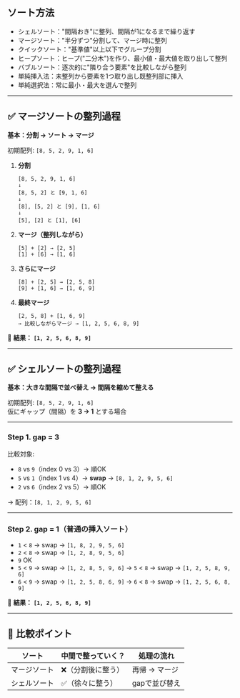 ## ソート方法
- シェルソート："間隔おき"に整列、間隔が1になるまで繰り返す
- マージソート："半分ずつ"分割して、マージ時に整列
- クイックソート："基準値"以上以下でグループ分割
- ヒープソート：ヒープ("二分木")を作り、最小値・最大値を取り出して整列
- バブルソート：逐次的に"隣り合う要素"を比較しながら整列
- 単純挿入法：未整列から要素を1つ取り出し既整列部に挿入
- 単純選択法：常に最小・最大を選んで整列



---

## ✅ マージソートの整列過程

**基本：分割 → ソート → マージ**

初期配列: `[8, 5, 2, 9, 1, 6]`

1. **分割**
   ```
   [8, 5, 2, 9, 1, 6]
   ↓
   [8, 5, 2] と [9, 1, 6]
   ↓
   [8], [5, 2] と [9], [1, 6]
   ↓
   [5], [2] と [1], [6]
   ```

2. **マージ（整列しながら）**
   ```
   [5] + [2] → [2, 5]
   [1] + [6] → [1, 6]
   ```

3. **さらにマージ**
   ```
   [8] + [2, 5] → [2, 5, 8]
   [9] + [1, 6] → [1, 6, 9]
   ```

4. **最終マージ**
   ```
   [2, 5, 8] + [1, 6, 9]
   → 比較しながらマージ → [1, 2, 5, 6, 8, 9]
   ```

🎉 **結果： `[1, 2, 5, 6, 8, 9]`**

---

## ✅ シェルソートの整列過程

**基本：大きな間隔で並べ替え → 間隔を縮めて整える**

初期配列: `[8, 5, 2, 9, 1, 6]`  
仮にギャップ（間隔）を **3 → 1** とする場合

---

### Step 1. gap = 3

比較対象:  
- `8` vs `9`（index 0 vs 3）→ 順OK  
- `5` vs `1`（index 1 vs 4）→ **swap** → `[8, 1, 2, 9, 5, 6]`  
- `2` vs `6`（index 2 vs 5）→ 順OK

→ 配列：`[8, 1, 2, 9, 5, 6]`

---

### Step 2. gap = 1（普通の挿入ソート）

- `1` < `8` → swap → `[1, 8, 2, 9, 5, 6]`
- `2` < `8` → swap → `[1, 2, 8, 9, 5, 6]`
- `9` OK
- `5` < `9` → swap → `[1, 2, 8, 5, 9, 6]` → `5` < `8` → swap → `[1, 2, 5, 8, 9, 6]`
- `6` < `9` → swap → `[1, 2, 5, 8, 6, 9]` → `6` < `8` → swap → `[1, 2, 5, 6, 8, 9]`

🎉 **結果： `[1, 2, 5, 6, 8, 9]`**

---

## 👀 比較ポイント

| ソート     | 中間で整っていく？ | 処理の流れ       |
|------------|--------------------|------------------|
| マージソート | ❌（分割後に整う）   | 再帰 → マージ     |
| シェルソート | ✅（徐々に整う）     | gapで並び替え     |

